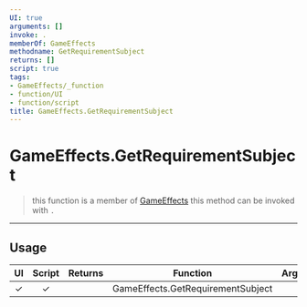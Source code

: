 ```yaml
---
UI: true
arguments: []
invoke: .
memberOf: GameEffects
methodname: GetRequirementSubject
returns: []
script: true
tags:
- GameEffects/_function
- function/UI
- function/script
title: GameEffects.GetRequirementSubject
---
```

# GameEffects.GetRequirementSubject
> this function is a member of [GameEffects](civ-6/lua/GameEffects.md)
> this method can be invoked with `.`
-----
## Usage
|  UI | Script | Returns | Function | Arguments |
|:---:|:------:|-------:|:--------:|:---------|
|✓|✓||GameEffects.GetRequirementSubject||
